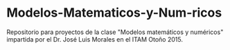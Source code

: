 # Modelos-Matematicos-y-Num-ricos
Repositorio para proyectos de la clase "Modelos matemáticos y numéricos" impartida por el Dr. José Luis Morales en el ITAM Otoño 2015.
